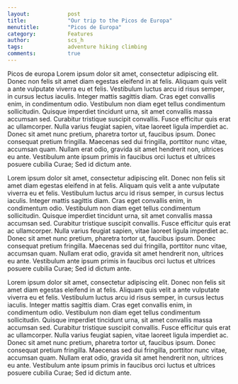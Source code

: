 ```yaml
---
layout:            post
title:             "Our trip to the Picos de Europa"
menutitle:         "Picos de Europa"
category:          Features
author:            scs_h
tags:              adventure hiking climbing
comments:          true
---
```



Picos de europa
Lorem ipsum dolor sit amet, consectetur adipiscing elit. Donec non felis sit amet diam egestas eleifend in at felis. Aliquam quis velit a ante vulputate viverra eu et felis. Vestibulum luctus arcu id risus semper, in cursus lectus iaculis. Integer mattis sagittis diam. Cras eget convallis enim, in condimentum odio. Vestibulum non diam eget tellus condimentum sollicitudin. Quisque imperdiet tincidunt urna, sit amet convallis massa accumsan sed. Curabitur tristique suscipit convallis. Fusce efficitur quis erat ac ullamcorper. Nulla varius feugiat sapien, vitae laoreet ligula imperdiet ac. Donec sit amet nunc pretium, pharetra tortor ut, faucibus ipsum. Donec consequat pretium fringilla. Maecenas sed dui fringilla, porttitor nunc vitae, accumsan quam. Nullam erat odio, gravida sit amet hendrerit non, ultrices eu ante. Vestibulum ante ipsum primis in faucibus orci luctus et ultrices posuere cubilia Curae; Sed id dictum ante.




Lorem ipsum dolor sit amet, consectetur adipiscing elit. Donec non felis sit amet diam egestas eleifend in at felis. Aliquam quis velit a ante vulputate viverra eu et felis. Vestibulum luctus arcu id risus semper, in cursus lectus iaculis. Integer mattis sagittis diam. Cras eget convallis enim, in condimentum odio. Vestibulum non diam eget tellus condimentum sollicitudin. Quisque imperdiet tincidunt urna, sit amet convallis massa accumsan sed. Curabitur tristique suscipit convallis. Fusce efficitur quis erat ac ullamcorper. Nulla varius feugiat sapien, vitae laoreet ligula imperdiet ac. Donec sit amet nunc pretium, pharetra tortor ut, faucibus ipsum. Donec consequat pretium fringilla. Maecenas sed dui fringilla, porttitor nunc vitae, accumsan quam. Nullam erat odio, gravida sit amet hendrerit non, ultrices eu ante. Vestibulum ante ipsum primis in faucibus orci luctus et ultrices posuere cubilia Curae; Sed id dictum ante.




Lorem ipsum dolor sit amet, consectetur adipiscing elit. Donec non felis sit amet diam egestas eleifend in at felis. Aliquam quis velit a ante vulputate viverra eu et felis. Vestibulum luctus arcu id risus semper, in cursus lectus iaculis. Integer mattis sagittis diam. Cras eget convallis enim, in condimentum odio. Vestibulum non diam eget tellus condimentum sollicitudin. Quisque imperdiet tincidunt urna, sit amet convallis massa accumsan sed. Curabitur tristique suscipit convallis. Fusce efficitur quis erat ac ullamcorper. Nulla varius feugiat sapien, vitae laoreet ligula imperdiet ac. Donec sit amet nunc pretium, pharetra tortor ut, faucibus ipsum. Donec consequat pretium fringilla. Maecenas sed dui fringilla, porttitor nunc vitae, accumsan quam. Nullam erat odio, gravida sit amet hendrerit non, ultrices eu ante. Vestibulum ante ipsum primis in faucibus orci luctus et ultrices posuere cubilia Curae; Sed id dictum ante.

